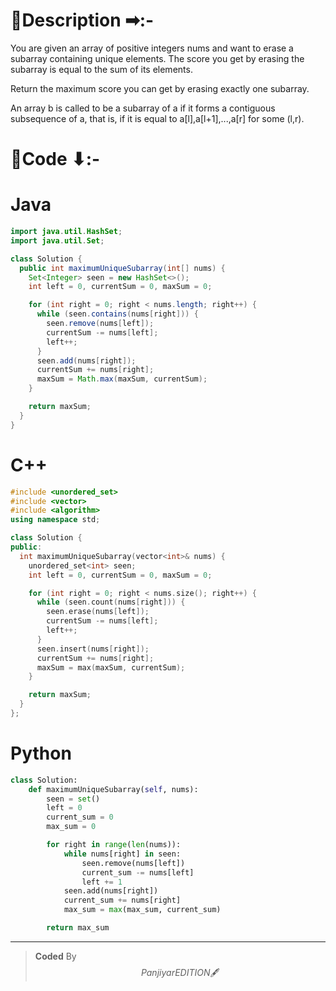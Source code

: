 # 📍Description ➡:-
<!-- Describe your first thoughts on how to solve this problem. -->
You are given an array of positive integers nums and want to erase a subarray containing unique elements. The score you get by erasing the subarray is equal to the sum of its elements.

Return the maximum score you can get by erasing exactly one subarray.

An array b is called to be a subarray of a if it forms a contiguous subsequence of a, that is, if it is equal to a[l],a[l+1],...,a[r] for some (l,r).

 


# 📝Code ⬇:-


# Java
```java []
import java.util.HashSet;
import java.util.Set;

class Solution {
  public int maximumUniqueSubarray(int[] nums) {
    Set<Integer> seen = new HashSet<>();
    int left = 0, currentSum = 0, maxSum = 0;

    for (int right = 0; right < nums.length; right++) {
      while (seen.contains(nums[right])) {
        seen.remove(nums[left]);
        currentSum -= nums[left];
        left++;
      }
      seen.add(nums[right]);
      currentSum += nums[right];
      maxSum = Math.max(maxSum, currentSum);
    }

    return maxSum;
  }
}

```

# C++
``` cpp []
#include <unordered_set>
#include <vector>
#include <algorithm>
using namespace std;

class Solution {
public:
  int maximumUniqueSubarray(vector<int>& nums) {
    unordered_set<int> seen;
    int left = 0, currentSum = 0, maxSum = 0;

    for (int right = 0; right < nums.size(); right++) {
      while (seen.count(nums[right])) {
        seen.erase(nums[left]);
        currentSum -= nums[left];
        left++;
      }
      seen.insert(nums[right]);
      currentSum += nums[right];
      maxSum = max(maxSum, currentSum);
    }

    return maxSum;
  }
};
```

# Python
``` python []
class Solution:
    def maximumUniqueSubarray(self, nums):
        seen = set()
        left = 0
        current_sum = 0
        max_sum = 0

        for right in range(len(nums)):
            while nums[right] in seen:
                seen.remove(nums[left])
                current_sum -= nums[left]
                left += 1
            seen.add(nums[right])
            current_sum += nums[right]
            max_sum = max(max_sum, current_sum)

        return max_sum 
```

---

>    **Coded** By $$Panjiyar EDITION 🖋  $$

               
